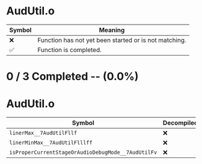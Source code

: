 # AudUtil.o
| Symbol | Meaning 
| ------------- | ------------- 
| :x: | Function has not yet been started or is not matching. 
| :white_check_mark: | Function is completed. 


# 0 / 3 Completed -- (0.0%)
# AudUtil.o
| Symbol | Decompiled? |
| ------------- | ------------- |
| `linerMax__7AudUtilFllf` | :x: |
| `linerMinMax__7AudUtilFlllff` | :x: |
| `isProperCurrentStageOrAudioDebugMode__7AudUtilFv` | :x: |
